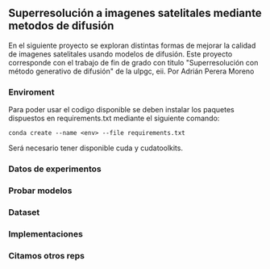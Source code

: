 ## Superresolución a imagenes satelitales mediante metodos de difusión
En el siguiente proyecto se exploran distintas formas de mejorar la calidad de imagenes satelitales usando modelos de difusión. 
Este proyecto corresponde con el trabajo de fin de grado con titulo "Superresolución con método generativo de difusión" de la ulpgc, eii. Por Adrián Perera Moreno

### Enviroment
Para poder usar el codigo disponible se deben instalar los paquetes dispuestos en requirements.txt mediante el siguiente comando:
```
conda create --name <env> --file requirements.txt
```
Será necesario tener disponible cuda y cudatoolkits.

### Datos de experimentos

### Probar modelos

### Dataset

### Implementaciones

### Citamos otros reps
